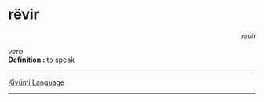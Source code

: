 
# rëvir

<div align="right"><i>rəvir</i></div>

*verb*  
**Definition :** to speak  

---

[Kivümi Language](../README.md)

---
